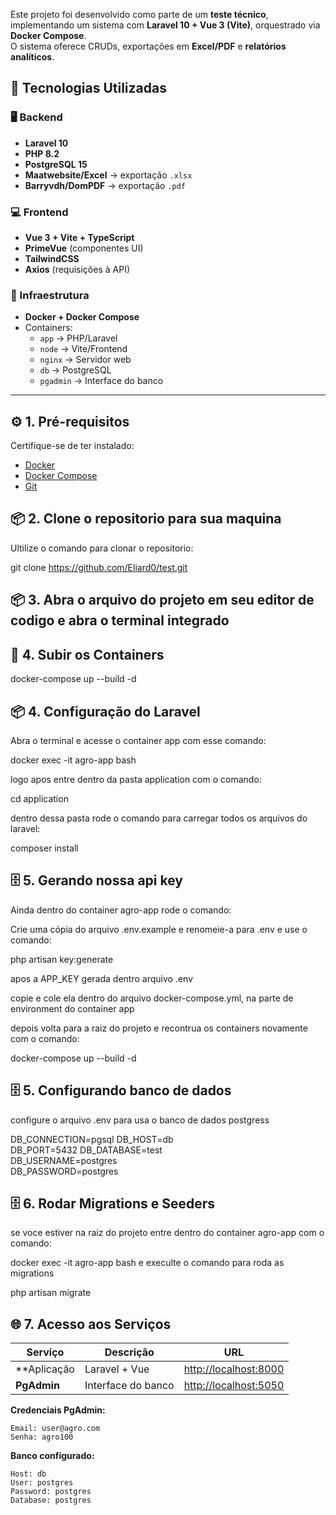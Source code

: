 Este projeto foi desenvolvido como parte de um **teste técnico**, implementando um sistema com **Laravel 10 + Vue 3 (Vite)**, orquestrado via **Docker Compose**.  
O sistema oferece CRUDs, exportações em **Excel/PDF** e **relatórios analíticos**.

## 🧱 Tecnologias Utilizadas

### 🖥️ Backend
- **Laravel 10**
- **PHP 8.2**
- **PostgreSQL 15**
- **Maatwebsite/Excel** → exportação `.xlsx`
- **Barryvdh/DomPDF** → exportação `.pdf`

### 💻 Frontend
- **Vue 3 + Vite + TypeScript**
- **PrimeVue** (componentes UI)
- **TailwindCSS**
- **Axios** (requisições à API)

### 🐳 Infraestrutura
- **Docker + Docker Compose**
- Containers:
  - `app` → PHP/Laravel
  - `node` → Vite/Frontend
  - `nginx` → Servidor web
  - `db` → PostgreSQL
  - `pgadmin` → Interface do banco

---

## ⚙️ 1. Pré-requisitos

Certifique-se de ter instalado:

- [Docker](https://www.docker.com/get-started)
- [Docker Compose](https://docs.docker.com/compose/)
- [Git](https://git-scm.com/downloads)

## 📦 2. Clone o repositorio para sua maquina

Ultilize o comando para clonar o repositorio:

git clone https://github.com/Eliard0/test.git

## 📦 3. Abra o arquivo do projeto em seu editor de codigo e abra o terminal integrado

## 🐳 4. Subir os Containers

docker-compose up --build -d

## 📦 4. Configuração do Laravel

Abra o terminal e acesse o container app com esse comando:

docker exec -it agro-app bash

logo apos entre dentro da pasta application com o comando:

cd application 

dentro dessa pasta rode o comando para carregar todos os arquivos do laravel:

composer install 

## 🗄️ 5. Gerando nossa api key

Ainda dentro do container agro-app rode o comando:

Crie uma cópia do arquivo .env.example e renomeie-a para .env e use o comando:

php artisan key:generate

apos a APP_KEY gerada dentro arquivo .env

copie e cole ela dentro do arquivo docker-compose.yml, na parte de environment do container app

depois volta para a raiz do projeto e recontrua os containers novamente com o comando:

docker-compose up --build -d

## 🗄️ 5. Configurando banco de dados

configure o arquivo .env para usa o banco de dados postgress

DB_CONNECTION=pgsql
DB_HOST=db             
DB_PORT=5432
DB_DATABASE=test   
DB_USERNAME=postgres   
DB_PASSWORD=postgres

## 🗄️ 6. Rodar Migrations e Seeders

se voce estiver na raiz do projeto entre dentro do container agro-app com o comando:

docker exec -it agro-app bash e execulte o comando para roda as migrations

php artisan migrate

## 🌐 7. Acesso aos Serviços

| Serviço | Descrição | URL |
|----------|------------|------|
| **Aplicação | Laravel + Vue | [http://localhost:8000](http://localhost:8000) |
| **PgAdmin** | Interface do banco | [http://localhost:5050](http://localhost:5050) |

**Credenciais PgAdmin:**
```
Email: user@agro.com
Senha: agro100
```

**Banco configurado:**
```
Host: db
User: postgres
Password: postgres
Database: postgres

